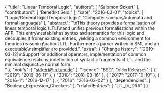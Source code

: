 {
    "title": "Linear Temporal Logic",
    "authors": [
        "Salomon Sickert"
    ],
    "contributors": [
        "Benedikt Seidl"
    ],
    "date": "2016-03-01",
    "topics": [
        "Logic/General logic/Temporal logic",
        "Computer science/Automata and formal languages"
    ],
    "abstract": "\nThis theory provides a formalisation of linear temporal logic (LTL)\nand unifies previous formalisations within the AFP. This entry\nestablishes syntax and semantics for this logic and decouples it from\nexisting entries, yielding a common environment for theories reasoning\nabout LTL. Furthermore a parser written in SML and an executable\nsimplifier are provided.",
    "extra": {
        "Change history": "[2019-03-12]\nSupport for additional operators, implementation of common equivalence relations,\ndefinition of syntactic fragments of LTL and the minimal disjunctive normal form. <br>"
    },
    "notify": [
        "sickert@in.tum.de"
    ],
    "licence": "BSD",
    "olderReleases": [
        {
            "2019": "2019-06-11"
        },
        {
            "2018": "2018-08-16"
        },
        {
            "2017": "2017-10-10"
        },
        {
            "2016-1": "2016-12-17"
        },
        {
            "2016": "2016-03-02"
        }
    ],
    "dependencies": [
        "Boolean_Expression_Checkers"
    ],
    "relatedEntries": [
        "LTL_to_DRA"
    ]
}
